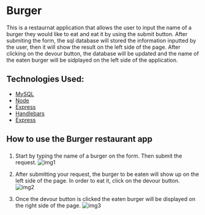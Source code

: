 # Burger
  This is a restaurnat application that allows the user to input the name of a burger they would like to eat and eat it by using the submit button. After submiting the form, the sql database will stored the information inputted by the user, then it will show the result on the left side of the page. After clicking on the devour button, the database will be updated and the name of the eaten burger will be sidplayed on the left side of the application. 
## Technologies Used:
* [MySQL](https://www.npmjs.com/package/mysql)
* [Node](https://www.npmjs.com/package/node-spotify-api)
* [Express](https://npmjs.com/package/express)
* [Handlebars](https://www.npmjs.com/package/handlebars)
* [Express](https://npmjs.com/package/express)

## How to use the Burger restaurant app<h3>
 1. Start by typing the name of a burger on the form. Then submit the request.
  ![img1](#)
  
 2. After submitting your request, the burger to be eaten will show up on the left side of the page. In order to eat it, click on the devour button.
  ![img2](#)
  
 3. Once the devour button is clicked the eaten burger will be displayed on the right side of the page. 
  ![img3](#)
